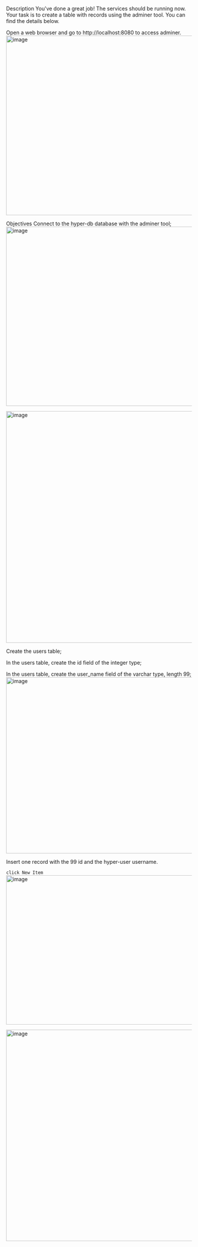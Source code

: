 Description
You've done a great job! The services should be running now. Your task is to create a table with records using the adminer tool. You can find the details below.

Open a web browser and go to http://localhost:8080 to access adminer.
<img width="815" height="486" alt="image" src="https://github.com/user-attachments/assets/1bc4246a-12a6-4ec0-adfb-361a9a9f2ca4" />

Objectives
Connect to the hyper-db database with the adminer tool;
<img width="1187" height="485" alt="image" src="https://github.com/user-attachments/assets/97525132-3d07-4478-ab48-55214511194c" />


<img width="955" height="627" alt="image" src="https://github.com/user-attachments/assets/5ae4c183-cf75-4e45-bb23-e807a2f080b8" />


Create the users table;

In the users table, create the id field of the integer type;

In the users table, create the user_name field of the varchar type, length 99;
<img width="955" height="477" alt="image" src="https://github.com/user-attachments/assets/ecb3a02b-defb-458f-bdf7-353d93f88475" />



Insert one record with the 99 id and the hyper-user username.

`click New Item`
<img width="947" height="404" alt="image" src="https://github.com/user-attachments/assets/5a400cb9-12a5-4ac5-a038-4ce1819695d9" />






<img width="955" height="572" alt="image" src="https://github.com/user-attachments/assets/a8553912-973f-472a-b1c4-b55cb9c923c0" />

